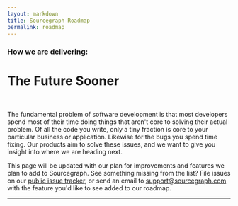 ```yaml
---
layout: markdown
title: Sourcegraph Roadmap
permalink: roadmap
---
```


### How we are delivering:

# The Future Sooner

<br>

The fundamental problem of software development is that most developers spend most of their time doing things that aren't core to solving their actual problem. Of all the code you write, only a tiny fraction is core to your particular business or application. Likewise for the bugs you spend time fixing. Our products aim to solve these issues, and we want to give you insight into where we are heading next.

This page will be updated with our plan for improvements and features we plan to add to Sourcegraph. See something missing from the list? File issues on our [public issue tracker](https://github.com/sourcegraph/sourcegraph/issues), or send an email to <a href="mailto:support@sourcegraph.com">support@sourcegraph.com</a> with the feature you'd like to see added to our roadmap.

---
